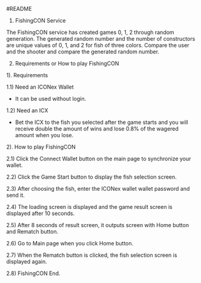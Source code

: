 #README

1. FishingCON Service

The FishingCON service has created games 0, 1, 2 through random generation. The generated random number and the number of constructors are unique values ​​of 0, 1, and 2 for fish of three colors. Compare the user and the shooter and compare the generated random number.

2. Requirements or How to play FishingCON

1). Requirements
 
1.1) Need an ICONex Wallet
-  It can be used without login.

1.2) Need an ICX
-  Bet the ICX to the fish you selected after the game starts and you will receive double the amount of wins and lose 0.8% of the wagered amount when you lose.

2). How to play FishingCON

2.1) Click the Connect Wallet button on the main page to synchronize your wallet.

2.2) Click the Game Start button to display the fish selection screen.

2.3) After choosing the fish, enter the ICONex wallet wallet password and send it.

2.4) The loading screen is displayed and the game result screen is displayed after 
     10 seconds.

2.5) After 8 seconds of result screen, it outputs screen with Home button and 
    Rematch button.

2.6) Go to Main page when you click Home button.

2.7) When the Rematch button is clicked, the fish selection screen is displayed 
     again.

2.8) FishingCON End. 






